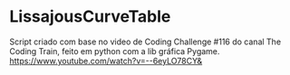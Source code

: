 # LissajousCurveTable
Script criado com base no video de Coding Challenge #116 do canal The Coding Train, feito em python com a lib gráfica Pygame. https://www.youtube.com/watch?v=--6eyLO78CY&